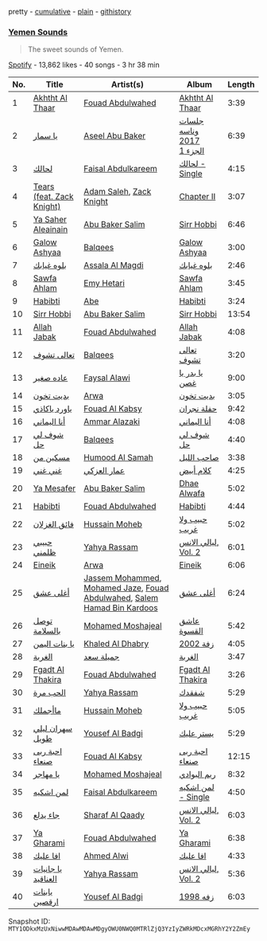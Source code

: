 pretty - [cumulative](/playlists/cumulative/37i9dQZF1DX2LJXoyg2yd7.md) - [plain](/playlists/plain/37i9dQZF1DX2LJXoyg2yd7) - [githistory](https://github.githistory.xyz/mackorone/spotify-playlist-archive/blob/main/playlists/plain/37i9dQZF1DX2LJXoyg2yd7)

### [Yemen Sounds](https://open.spotify.com/playlist/37i9dQZF1DX2LJXoyg2yd7)

> The sweet sounds of Yemen.

[Spotify](https://open.spotify.com/user/spotify) - 13,862 likes - 40 songs - 3 hr 38 min

| No. | Title | Artist(s) | Album | Length |
|---|---|---|---|---|
| 1 | [Akhtht Al Thaar](https://open.spotify.com/track/2ShZOjo6DVToCvT4Q4eoLC) | [Fouad Abdulwahed](https://open.spotify.com/artist/22xlzInkcr2Suc3hx7YSyg) | [Akhtht Al Thaar](https://open.spotify.com/album/5PbRU9jwHXjhqttJdoy2bW) | 3:39 |
| 2 | [يا سمار](https://open.spotify.com/track/4mhpimRVGZjXMpuaHYBiMO) | [Aseel Abu Baker](https://open.spotify.com/artist/3IaW9Q8ws0dqIRKaoBDUdf) | [جلسات وناسه 2017 الجزء 1](https://open.spotify.com/album/4vIvxdCMizMjxlJIXXj2Wk) | 6:39 |
| 3 | [لحالك](https://open.spotify.com/track/0Tec7sBAIDpulSB1RNgwro) | [Faisal Abdulkareem](https://open.spotify.com/artist/5jFvzkcrrV8TqpRo2sMRuK) | [لحالك \- Single](https://open.spotify.com/album/2A13FGu17s6NRMGE0URQFo) | 4:15 |
| 4 | [Tears \(feat\. Zack Knight\)](https://open.spotify.com/track/2ZpgdNm5FvRSUqcZL4F6wT) | [Adam Saleh](https://open.spotify.com/artist/4i9TNpZ5lQbPWmMX4zvnNq), [Zack Knight](https://open.spotify.com/artist/7JMBJmGMqw4H33HECyW4QP) | [Chapter II](https://open.spotify.com/album/6slvPQlMObiWOQSWMDJTvt) | 3:07 |
| 5 | [Ya Saher Aleainain](https://open.spotify.com/track/569GHmdXGxgsAgvqZFx4jF) | [Abu Baker Salim](https://open.spotify.com/artist/4vbzGXyNwi5mMWvPqHDHib) | [Sirr Hobbi](https://open.spotify.com/album/3VntSLELrNgNlPiJbTnB0W) | 6:46 |
| 6 | [Galow Ashyaa](https://open.spotify.com/track/7LNkEWfoacjikYGYAZBTTt) | [Balqees](https://open.spotify.com/artist/6arfS6PinvWKGyMd1AqgFI) | [Galow Ashyaa](https://open.spotify.com/album/32KQaOU6xwR1x9uZI6P9kS) | 3:00 |
| 7 | [بلوه غيابك](https://open.spotify.com/track/5CybAyYO0JLjG9ktPu6Qyz) | [Assala Al Magdi](https://open.spotify.com/artist/2XgvQrmZg5VEjdrdBcmuDf) | [بلوه غيابك](https://open.spotify.com/album/5YReE1g3DLq3hSCEzr6FmZ) | 2:46 |
| 8 | [Sawfa Ahlam](https://open.spotify.com/track/6ajFglvGicQnC7xw09bdb2) | [Emy Hetari](https://open.spotify.com/artist/0KwPocJ1I0Lzrfs4uCQ3D0) | [Sawfa Ahlam](https://open.spotify.com/album/28TnLPv0nvekrLjGtKEdvq) | 3:45 |
| 9 | [Habibti](https://open.spotify.com/track/1Cc4Zi2qrKNNLca6YYTCis) | [Abe](https://open.spotify.com/artist/2Bv3me5y2XnscjPGreroh4) | [Habibti](https://open.spotify.com/album/61WR3VmiCSYL65MipDJ0rK) | 3:24 |
| 10 | [Sirr Hobbi](https://open.spotify.com/track/1wwznXiE8586TWHuSFk3GO) | [Abu Baker Salim](https://open.spotify.com/artist/4vbzGXyNwi5mMWvPqHDHib) | [Sirr Hobbi](https://open.spotify.com/album/3VntSLELrNgNlPiJbTnB0W) | 13:54 |
| 11 | [Allah Jabak](https://open.spotify.com/track/0FaifCfCBMpumWUWF0jwSi) | [Fouad Abdulwahed](https://open.spotify.com/artist/22xlzInkcr2Suc3hx7YSyg) | [Allah Jabak](https://open.spotify.com/album/6ykPwvsdl7Yzrzq2HFt0ur) | 4:08 |
| 12 | [تعالى تشوف](https://open.spotify.com/track/4ekRE8jtEHBH9palfFvtqG) | [Balqees](https://open.spotify.com/artist/6arfS6PinvWKGyMd1AqgFI) | [تعالى تشوف](https://open.spotify.com/album/1Swp3onpJy5TMMKQPF4cHu) | 3:20 |
| 13 | [عاده صغير](https://open.spotify.com/track/6QJLJ7LhunlxbwkobbjJBx) | [Faysal Alawi](https://open.spotify.com/artist/4PRa5qwOK0FRxd0JnutD8x) | [يا بدر يا غصن](https://open.spotify.com/album/63qgOooIYqQ8bLuK4Xw4td) | 9:00 |
| 14 | [بديت تخون](https://open.spotify.com/track/0MObXyHSdlisHTUUIRoGPs) | [Arwa](https://open.spotify.com/artist/25vaZT076LoTTwM5BZ6Dmn) | [بديت تخون](https://open.spotify.com/album/4KVWYxFQ7eBaEuwdhpo09K) | 3:05 |
| 15 | [ياورد ياكاذي](https://open.spotify.com/track/2Q7LfXzspve6Iza70Itbak) | [Fouad Al Kabsy](https://open.spotify.com/artist/6FSA4cbJcVlF2rDwEdNmYJ) | [حفلة نجران](https://open.spotify.com/album/0Q6xLBvxom21S1iQ44yWD7) | 9:42 |
| 16 | [أنا اليماني](https://open.spotify.com/track/2crXyiPYfYTJrgU4i7a0FJ) | [Ammar Alazaki](https://open.spotify.com/artist/6TLBFfFm6S2e9lAL8eDkkR) | [أنا اليماني](https://open.spotify.com/album/4N6IOBbQyfPVD9sOC2s2TN) | 4:08 |
| 17 | [شوف لي حل](https://open.spotify.com/track/3BkkS5TazFwEgg5g3Y0uNe) | [Balqees](https://open.spotify.com/artist/6arfS6PinvWKGyMd1AqgFI) | [شوف لي حل](https://open.spotify.com/album/3PxBBIa5XI6UdJrFjihXNR) | 4:40 |
| 18 | [مسكين من](https://open.spotify.com/track/05Lncd1oXJsliQ7wqCbpxC) | [Humood Al Samah](https://open.spotify.com/artist/0yUGhIBHd8kyqi6IGuzQ1P) | [صاحب الليل](https://open.spotify.com/album/6lgI5vn1eppcaKMSgDbEVk) | 3:38 |
| 19 | [غني غني](https://open.spotify.com/track/5470jMcakM58nZJGutrw81) | [عمار العزكي](https://open.spotify.com/artist/76ajZfqRS0o5xHT9L0Wz65) | [كلام أبيض](https://open.spotify.com/album/5BRl9OXmQmSj2R4FZE8qIE) | 4:25 |
| 20 | [Ya Mesafer](https://open.spotify.com/track/19ZBKdZNlOBL2QsbCoNgqD) | [Abu Baker Salim](https://open.spotify.com/artist/4vbzGXyNwi5mMWvPqHDHib) | [Dhae Alwafa](https://open.spotify.com/album/3n6bh1EdzOnqGL3hdF2HX8) | 5:02 |
| 21 | [Habibti](https://open.spotify.com/track/3ZK3sfXR0qal1vdu30AMcw) | [Fouad Abdulwahed](https://open.spotify.com/artist/22xlzInkcr2Suc3hx7YSyg) | [Habibti](https://open.spotify.com/album/6rWsWm2XEgvvZens32Bl2C) | 4:44 |
| 22 | [فائق الغزلان](https://open.spotify.com/track/48OuCA67DLWGPuPAIy7cZm) | [Hussain Moheb](https://open.spotify.com/artist/2LUDyDgFsYu4AlnUkBVRMk) | [حبيب ولا غريب](https://open.spotify.com/album/0aUs2ZwUVpT1xr8KIhwF3V) | 5:02 |
| 23 | [حبيبي ظلمني](https://open.spotify.com/track/2z9zAeVlLl81e9pkRC0lkN) | [Yahya Rassam](https://open.spotify.com/artist/5i5MhtJPyyrHIAqT97DTPd) | [ليالي الانس, Vol\. 2](https://open.spotify.com/album/0FxgMbi7dnrzIsZtdu2Yzq) | 6:01 |
| 24 | [Eineik](https://open.spotify.com/track/2fIk79ZPj7BB8GCP3m1zl5) | [Arwa](https://open.spotify.com/artist/25vaZT076LoTTwM5BZ6Dmn) | [Eineik](https://open.spotify.com/album/2osFjuJ98QiX6TaJQKEQjs) | 6:06 |
| 25 | [أغلى عشق](https://open.spotify.com/track/1fSeLSobV3N2IxcgHRvv2L) | [Jassem Mohammed](https://open.spotify.com/artist/7v8Zo7SvfmVoSMdOHQd6r3), [Mohamed Jaze](https://open.spotify.com/artist/5umOqMimCLr7y4IJfWY4hz), [Fouad Abdulwahed](https://open.spotify.com/artist/22xlzInkcr2Suc3hx7YSyg), [Salem Hamad Bin Kardoos](https://open.spotify.com/artist/1mG2nUnWhHR5SbMVGE5MAF) | [أغلى عشق](https://open.spotify.com/album/3CwRYViwKjNwi3CurcfQX0) | 6:24 |
| 26 | [توصل بالسلامة](https://open.spotify.com/track/05YEZjLYLzPCloIrcljfzy) | [Mohamed Moshajeal](https://open.spotify.com/artist/5SgPuHDX7bw9Ffdqqz2Wvd) | [عاشق القسوة](https://open.spotify.com/album/0rPa8e8OMdEzSYy33TRgGD) | 5:42 |
| 27 | [يا بنات اليمن](https://open.spotify.com/track/0RGaeMrWP2ounpiQwEMXdf) | [Khaled Al Dhabry](https://open.spotify.com/artist/3KuRxM5CLQd8eX6YAJhSwM) | [زفة 2002](https://open.spotify.com/album/3l80ii05quIHR1eINTKMZu) | 4:05 |
| 28 | [الغربة](https://open.spotify.com/track/7HLtsXWAIbj4bvSzCh22Z2) | [جميلة سعد](https://open.spotify.com/artist/31zyGXZDfPNOIQks6nG7Ac) | [الغربة](https://open.spotify.com/album/1VsOrYmrP0gy0Qh9KZJNze) | 3:47 |
| 29 | [Fgadt Al Thakira](https://open.spotify.com/track/12gqeV9CVUq2VSRmTlzryV) | [Fouad Abdulwahed](https://open.spotify.com/artist/22xlzInkcr2Suc3hx7YSyg) | [Fgadt Al Thakira](https://open.spotify.com/album/3mHIufFOqkE6A6FpTltUbj) | 3:26 |
| 30 | [الحب مرة](https://open.spotify.com/track/34mjeaxGP6p6MWDTEnX81I) | [Yahya Rassam](https://open.spotify.com/artist/5i5MhtJPyyrHIAqT97DTPd) | [شفقدك](https://open.spotify.com/album/6vOiseLRxaKHLE2rdsOYjT) | 5:29 |
| 31 | [ماأجملك](https://open.spotify.com/track/2DTzFjkDOAt8E8qUEpLb0b) | [Hussain Moheb](https://open.spotify.com/artist/2LUDyDgFsYu4AlnUkBVRMk) | [حبيب ولا غريب](https://open.spotify.com/album/0aUs2ZwUVpT1xr8KIhwF3V) | 5:05 |
| 32 | [سهران ليلي طويل](https://open.spotify.com/track/5JznYp6lPkay71CMMlioYN) | [Yousef Al Badgi](https://open.spotify.com/artist/3VNIVCXWZ65vQQvNwM5YvQ) | [يستر عليك](https://open.spotify.com/album/0OGrM2ovZPZb11Lrws7Mqq) | 5:29 |
| 33 | [احبة ربى صنعاء](https://open.spotify.com/track/4hdY4pbFcEMFA0mafgakFW) | [Fouad Al Kabsy](https://open.spotify.com/artist/6FSA4cbJcVlF2rDwEdNmYJ) | [احبة ربى صنعاء](https://open.spotify.com/album/5nuV7bTYDBlgTukJg2aVqf) | 12:15 |
| 34 | [يا مهاجر](https://open.spotify.com/track/7lCGZKNM9OzhPtRTyamcbN) | [Mohamed Moshajeal](https://open.spotify.com/artist/5SgPuHDX7bw9Ffdqqz2Wvd) | [ريم البوادي](https://open.spotify.com/album/0gB9Upr1MXZgfkdg534ny1) | 8:32 |
| 35 | [لمن اشكيه](https://open.spotify.com/track/2DUFxOPqKheStCqAMZOM25) | [Faisal Abdulkareem](https://open.spotify.com/artist/5jFvzkcrrV8TqpRo2sMRuK) | [لمن اشكيه \- Single](https://open.spotify.com/album/78f9KtgEFjvevF1eyMQKOO) | 4:50 |
| 36 | [جاء يدلع](https://open.spotify.com/track/1NQpWc80PagHGzfpuSvyJN) | [Sharaf Al Qaady](https://open.spotify.com/artist/1IdxbAEwj8rBjjtfxWUKLx) | [ليالي الانس, Vol\. 2](https://open.spotify.com/album/0FxgMbi7dnrzIsZtdu2Yzq) | 6:03 |
| 37 | [Ya Gharami](https://open.spotify.com/track/2rsf0YkKKEjgkcxhX3sizU) | [Fouad Abdulwahed](https://open.spotify.com/artist/22xlzInkcr2Suc3hx7YSyg) | [Ya Gharami](https://open.spotify.com/album/1Tmopz2roVr3UgeiSZKKKU) | 6:38 |
| 38 | [افا عليك](https://open.spotify.com/track/5BSLLQTgC8ZWPNNtQ38iK3) | [Ahmed Alwi](https://open.spotify.com/artist/4lvCiUpjys3gvBk1qpK6Z0) | [افا عليك](https://open.spotify.com/album/3OK7HxtdSD9GTB7e85I5bY) | 4:33 |
| 39 | [يا جانيات العناقيد](https://open.spotify.com/track/3HIM2MSek0HBoMJU2HOnNQ) | [Yahya Rassam](https://open.spotify.com/artist/5i5MhtJPyyrHIAqT97DTPd) | [ليالي الانس, Vol\. 2](https://open.spotify.com/album/0FxgMbi7dnrzIsZtdu2Yzq) | 5:36 |
| 40 | [يابنات ارقصين](https://open.spotify.com/track/4C7VConVsTBdMdfTgiwcZf) | [Yousef Al Badgi](https://open.spotify.com/artist/3VNIVCXWZ65vQQvNwM5YvQ) | [زفه 1998](https://open.spotify.com/album/6jwfmfbRJctCKQPcsE4iJe) | 6:03 |

Snapshot ID: `MTY1ODkxMzUxNiwwMDAwMDAwMDgyOWU0NWQ0MTRlZjQ3YzIyZWRkMDcxMGRhY2Y2ZmEy`
